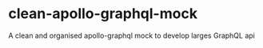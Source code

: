 # clean-apollo-graphql-mock
A clean and organised apollo-graphql mock to develop larges GraphQL api
